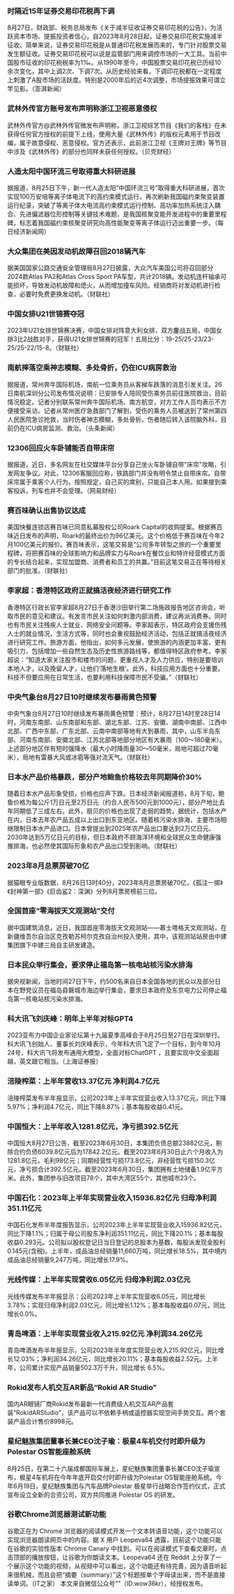 ### 时隔近15年证券交易印花税再下调
8月27日，财政部、税务总局发布《关于减半征收证券交易印花税的公告》，为活跃资本市场、提振投资者信心，自2023年8月28日起，证券交易印花税实施减半征收。简单来说，证券交易印花税是从普通印花税发展而来的，专门针对股票交易发生额征收。证券交易印花税可以说是监管部门用来调控市场的一大工具。当前中国股市征收的印花税税率为1‰。从1990年至今，中国股票交易印花税已历经10余次变化，其中上调2次、下调7次。从历史经验来看，下调印花税都在一定程度上刺激了A股市场的活跃度。特别是2000年后的近4次调整，市场提振效果可谓立竿见影。（澎湃新闻）
### 武林外传官方账号发布声明称浙江卫视恶意侵权
武林外传官方@武林外传官微发布声明称，浙江卫视综艺节目《我们的客栈》在未获得任何官方授权的前提下上线，使用大量《武林外传》的版权元素用于节目改编，属于故意侵权、恶意侵权。官方还表示，此前浙江卫视《王牌对王牌》等节目中涉及《武林外传》的部分也同样未获任何授权。（贝壳财经）
### 人造太阳中国环流三号取得重大科研进展
据报道，8月25日下午，新一代人造太阳“中国环流三号”取得重大科研进展，首次实现100万安培等离子体电流下的高约束模式运行，再次刷新我国磁约束聚变装置运行纪录，突破了等离子体大电流高约束模式运行控制、高功率加热系统注入耦合、先进偏滤器位形控制等关键技术难题，是我国核聚变能开发进程中的重要里程碑，标志着我国磁约束核聚变研究向高性能聚变等离子体运行迈出重要一步。（每日经济新闻网）
### 大众集团在美因发动机故障召回2018辆汽车
据美国国家公路交通安全管理局8月27日披露，大众汽车美国公司将召回部分2024款Atlas PA2和Atlas Cross Sport PA车型，共计2018辆。发动机连杆轴承可能损坏，导致发动机故障和熄火，从而增加撞车风险。经销商将对发动机进行检查，必要时免费更换发动机。（财联社）
### 中国女排U21世锦赛夺冠
2023年U21女排世锦赛决赛，中国女排对阵意大利女排，双方鏖战五局，中国女排3比2战胜对手，获得U21女排世锦赛的冠军！五局比分：19-25/25-23/23-25/25-22/15-8。（财联社）
### 南航摔落空乘神志模糊、多处骨折，仍在ICU病房救治
据报道，常州奔牛国际机场，南航一位乘务员从客梯车跌落的消息引发关注。26日南航深圳分公司发布情况说明：已安排专人陪同受伤乘务员前往医院救治，目前情况稳定。记者分别联系常州奔牛国际机场、南方航空，对方工作人员均表示不方便接受采访。记者从常州医疗急救部门了解到，受伤的乘务人员被送到了常州第四人民医院急诊抢救，当时伤者神志模糊，多处骨折。伤者随后转入该院脑外科，目前仍在ICU病房监测、救治。（头条新闻）
### 12306回应火车卧铺能否自带床帘
据报道，近日，多名网友在社交媒体平台分享自己坐火车卧铺自带"床帘"攻略，引发网友争议。对此，12306客服回应称，铁路部门并没有明令禁止自带床帘。自带床帘属于乘客个人行为。按照规定，自己买的席别，只能自己本人用。如果接到乘客投诉，列车也并不会受理。（网易财经）
### 赛百味确认出售协议达成
美国快餐连锁店赛百味已同意私募股权公司Roark Capital的收购提案。根据赛百味近日发布的声明，Roark的最终出价为96亿美元。这个价格低于赛百味在今年2月100亿美元的报价。赛百味表示，这笔交易是“公司多年转型之旅的一个重要里程碑，将把赛百味的全球影响力和品牌实力与Roark在餐饮业和特许经营模式方面的专长结合起来，实现加盟商、消费者和员工的共赢。”目前这笔交易正在等待相关部门的批准。（财联社）
### 李家超：香港特区政府正就搞活夜经济进行研究工作
香港特区行政长官李家超8月27日于香港沙田举行第二场施政报告地区咨询会，听取市民的意见和建议。有发言市民关注如何刺激内部消费，建议再派消费券。同时也有市民关注残疾人士就业、网络安全问题等。李家超表示，特区政府会支援伤残人士的就业情况，生活方式等，同时也会重视鼓励经济活动，包括正就搞活夜经济进行研究工作。旅游方面，他指出，如何多元发展，使旅游的内涵更加丰富，更有吸引力，包括增加一些自然生态及历史性旅游路线等，都值得特区政府参考。李家超说：“知道大家关注股市和楼市的问题，更重视人才及人力供应，特别是要培训本地人才，以及挽留人才，让他们‘落地生根’。此外，科技应用方面也十分重要。科技不但要应用在日常生活，也要利用科技保障市民不受骗。”（财联社）
### 中央气象台8月27日10时继续发布暴雨黄色预警
中央气象台8月27日10时继续发布暴雨黄色预警：预计，8月27日14时至28日14时，河南东南部、山东南部和东部、湖北东部、江苏、安徽、湖南中南部、江西中北部、广西中东部、广东北部、云南中南部等地有大到暴雨，其中，山东半岛东部、河南东南部、安徽北部、江苏北部等地部分地区有大暴雨（100～180毫米）。上述部分地区伴有短时强降水（最大小时降雨量30～50毫米，局地可超过70毫米），局地有雷暴大风或冰雹等强对流天气。（财联社）
### 日本水产品价格暴跌，部分产地鲍鱼价格较去年同期降价30%
随着日本水产品形象受损，价格也应声下跌。日本经济新闻报道称，8月下旬，鲍鱼价格为每公斤1万日元至2万日元（约合人民币500元到1000元），部分产地比去年同期低了三成左右。此外，扇贝的价格也出现了走弱的趋势。据统计，包括水产在内，日本去年农产品五成以上出口到东亚地区。随着核污染水排海，主要市场相继限制日本水产品进口。日本曾提出到2025年农产品出口要达到2万亿日元、2030年达到5万亿日元的目标，但日本政府不顾海洋环境和全球民众生命健康强推排海，也必然使其国际形象和农产品出口受到影响。（财联社）
### 2023年8月总票房破70亿
据猫眼专业版数据，8月26日13时40分，2023年8月总票房破70亿，《孤注一掷》《封神第一部》《巨齿鲨2：深渊》分列8月票房榜前三位。
### 全国首座“零海拔天文观测站”交付
据中国建筑消息，近日，我国首座零海拔天文观测站——慕士塔格天文观测站，在新疆维吾尔自治区克孜勒苏柯尔克孜自治州投入使用，其中，该观测站站房由中建集团旗下中建三局自主研发建造。
### 日本民众举行集会，要求停止福岛第一核电站核污染水排海
据央视新闻，当地时间27日下午，约500名来自日本全国各地的民众以及部分日本在野党议员在福岛县磐城市海边举行集会，要求日本政府及东京电力公司停止福岛第一核电站核污染水排海。
### 科大讯飞刘庆峰：明年上半年对标GPT4
2023亚布力中国企业家论坛第十九届夏季高峰会于8月25日至27日在深圳举行。科大讯飞创始人、董事长刘庆峰表示，今年科大讯飞定了一个目标，到今年10月24号，科大讯飞将发布通用大模型，全面对标ChatGPT ，且要实现中文全面超越，英文跟它相当。（上海证券报）
### 涪陵榨菜：上半年营收13.37亿元 净利润4.7亿元
涪陵榨菜发布半年报显示，公司2023年上半年实现营业收入13.37亿元，同比下降5.97%；净利润4.7亿元，同比下降8.87%；基本每股收益0.41元。
### 中国恒大：上半年收入1281.8亿元，净亏损392.5亿元
中国恒大8月27日公告，截至2023年6月30日，本集团负债总额23882亿元，剔除合约负债6039.8亿元后为17842.2亿元。截至2023年6月30日止六个月收入为1281.8亿元，毛利98亿元；同期经营性亏损173.8亿元，非经营性亏损150.3亿元，净亏损合计392.5亿元。截至2023年6月30日，集团拥有土地储备1.9亿平方米。此外，集团参与旧改项目78个，其中大湾区55个，其他城市23个。
### 中国石化：2023年上半年实现营业收入15936.82亿元 归母净利润351.11亿元
中国石化发布半年度报告显示，公司2023年上半年实现营业收入15936.82亿元，同比下降1.1%；归属于母公司股东净利润351.11亿元，同比下降20.1%；基本每股收益0.293元。公司拟以股权登记日当日登记的总股本为基数，每股派发现金股利0.145元(含税)。上半年，成品油总经销量11,660万吨，同比增长18.5%，其中境内成品油总经销量9,247万吨，同比增长17.9%。
### 光线传媒：上半年实现营收6.05亿元 归母净利润2.03亿元
光线传媒发布半年报显示：公司2023年上半年实现营收6.05元，同比增长3.78%；实现归母净利润2.03亿元，同比增长1.12%；基本每股收益0.07元，同比增长0.0%。
### 青岛啤酒：上半年实现营业收入215.92亿元 净利润34.26亿元
青岛啤酒发布半年报显示，公司2023年半年度实现营业收入215.92亿元，同比增长12.03%；净利润34.26亿元，同比增长20.11%；基本每股收益2.52元。上半年，公司累计实现产品销量502.3万千升，同比增长 6.5%。
### Rokid发布人机交互AR新品“Rokid AR Studio”
国内AR眼镜厂商Rokid发布最新一代消费级人机交互AR产品套装“RokidARStudio”，该产品可以不依赖手柄或遥控器实现空间手势交互。两个套装产品合计售价8998元。
### 星纪魅族集团董事长兼CEO沈子瑜：极星4车机交付时即升级为Polestar OS智能座舱系统
8月25日，在第二十六届成都国际车展上，星纪魅族集团董事长兼CEO沈子瑜宣布，极星4车机将在今年年底开启交付时即升级为Polestar OS智能座舱系统。今年6月19日，星纪魅族集团与汽车品牌Polestar 极星举行战略合作签约仪式，正式宣布设立全新的合资公司，双方共同推进 Polestar OS 的研发。
### 谷歌Chrome浏览器测试新功能
谷歌正在为 Chrome 浏览器的阅读模式开发一个文本转语音功能，这个功能可以实现浏览器朗读网页中的内容。据 X 用户 Leopeva64 透露，目前这个功能只能在谷歌的实验性版本 Chrome Canary 中找到。可以在阅读模式下查看文章时，点击顶部的播放按钮，让谷歌为你朗读文本。Leopeva64 还在 Reddit 上分享了一个展示这个功能的视频，从视频中可以看出，这个功能还有待完善，因为语音听起来很机械，而且会把“摘要（summary）”这个标题按单个字母读出来，而不是直接读单词。（IT之家）
本文来自微信公众号“”（ID:wow36kr），经授权发布。
